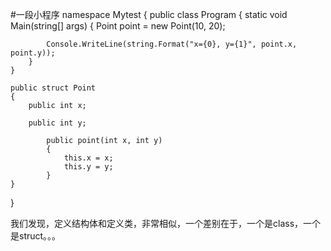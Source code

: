 #一段小程序
namespace Mytest
{
    public class Program
    {
        static void Main(string[] args)
        {
            Point point = new Point(10, 20);

            Console.WriteLine(string.Format("x={0}, y={1}", point.x, point.y));
        }
    }

    public struct Point
    {
        public int x;

        public int y;

	        public point(int x, int y)
	        {
	            this.x = x;
	            this.y = y;
	        }
    }

}

 我们发现，定义结构体和定义类，非常相似，一个差别在于，一个是class，一个是struct。。。

